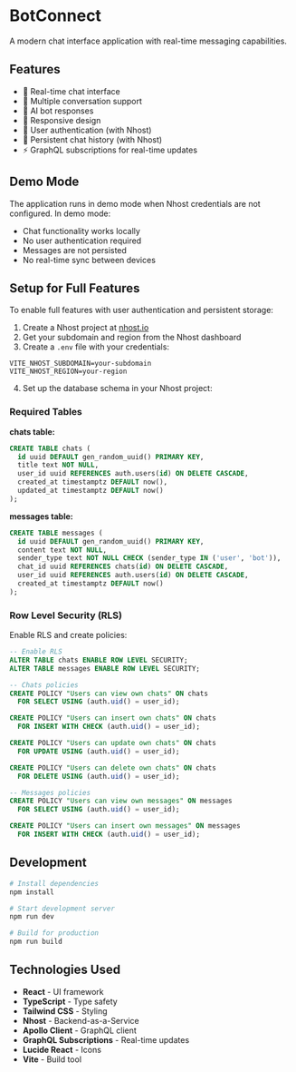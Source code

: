 # BotConnect

A modern chat interface application with real-time messaging capabilities.

## Features

- 🚀 Real-time chat interface
- 💬 Multiple conversation support
- 🤖 AI bot responses
- 📱 Responsive design
- 🔐 User authentication (with Nhost)
- 💾 Persistent chat history (with Nhost)
- ⚡ GraphQL subscriptions for real-time updates

## Demo Mode

The application runs in demo mode when Nhost credentials are not configured. In demo mode:
- Chat functionality works locally
- No user authentication required
- Messages are not persisted
- No real-time sync between devices

## Setup for Full Features

To enable full features with user authentication and persistent storage:

1. Create a Nhost project at [nhost.io](https://nhost.io)
2. Get your subdomain and region from the Nhost dashboard
3. Create a `.env` file with your credentials:

```env
VITE_NHOST_SUBDOMAIN=your-subdomain
VITE_NHOST_REGION=your-region
```

4. Set up the database schema in your Nhost project:

### Required Tables

**chats table:**
```sql
CREATE TABLE chats (
  id uuid DEFAULT gen_random_uuid() PRIMARY KEY,
  title text NOT NULL,
  user_id uuid REFERENCES auth.users(id) ON DELETE CASCADE,
  created_at timestamptz DEFAULT now(),
  updated_at timestamptz DEFAULT now()
);
```

**messages table:**
```sql
CREATE TABLE messages (
  id uuid DEFAULT gen_random_uuid() PRIMARY KEY,
  content text NOT NULL,
  sender_type text NOT NULL CHECK (sender_type IN ('user', 'bot')),
  chat_id uuid REFERENCES chats(id) ON DELETE CASCADE,
  user_id uuid REFERENCES auth.users(id) ON DELETE CASCADE,
  created_at timestamptz DEFAULT now()
);
```

### Row Level Security (RLS)

Enable RLS and create policies:

```sql
-- Enable RLS
ALTER TABLE chats ENABLE ROW LEVEL SECURITY;
ALTER TABLE messages ENABLE ROW LEVEL SECURITY;

-- Chats policies
CREATE POLICY "Users can view own chats" ON chats
  FOR SELECT USING (auth.uid() = user_id);

CREATE POLICY "Users can insert own chats" ON chats
  FOR INSERT WITH CHECK (auth.uid() = user_id);

CREATE POLICY "Users can update own chats" ON chats
  FOR UPDATE USING (auth.uid() = user_id);

CREATE POLICY "Users can delete own chats" ON chats
  FOR DELETE USING (auth.uid() = user_id);

-- Messages policies
CREATE POLICY "Users can view own messages" ON messages
  FOR SELECT USING (auth.uid() = user_id);

CREATE POLICY "Users can insert own messages" ON messages
  FOR INSERT WITH CHECK (auth.uid() = user_id);
```

## Development

```bash
# Install dependencies
npm install

# Start development server
npm run dev

# Build for production
npm run build
```

## Technologies Used

- **React** - UI framework
- **TypeScript** - Type safety
- **Tailwind CSS** - Styling
- **Nhost** - Backend-as-a-Service
- **Apollo Client** - GraphQL client
- **GraphQL Subscriptions** - Real-time updates
- **Lucide React** - Icons
- **Vite** - Build tool